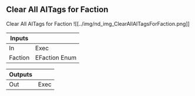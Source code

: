 ## Clear All AITags for Faction
Clear All AITags for Faction
![[../img/nd_img_ClearAllAITagsForFaction.png]]

|Inputs||
|--|--|
| In | Exec |
| Faction | EFaction Enum |

|Outputs||
|--|--|
| Out | Exec |
